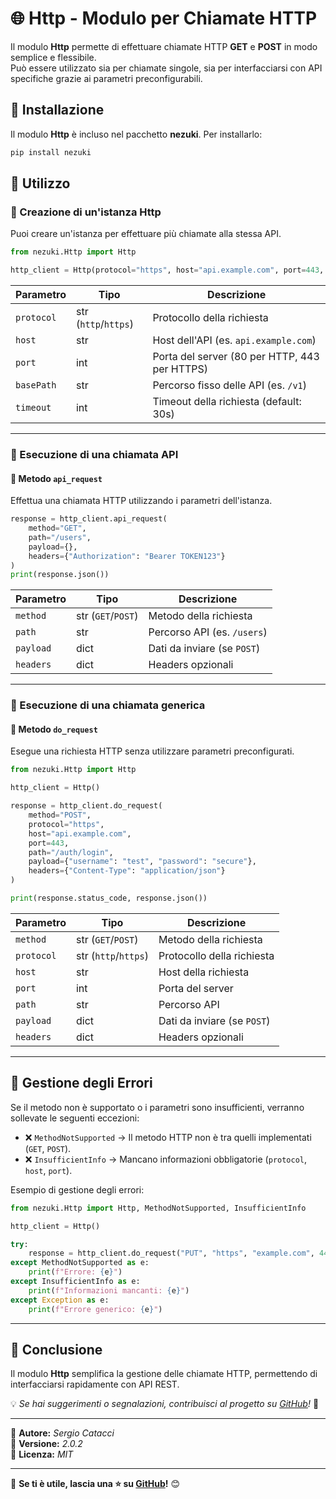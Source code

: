 # 🌐 Http - Modulo per Chiamate HTTP

Il modulo **Http** permette di effettuare chiamate HTTP **GET** e **POST** in modo semplice e flessibile.  
Può essere utilizzato sia per chiamate singole, sia per interfacciarsi con API specifiche grazie ai parametri preconfigurabili.  

## 🚀 Installazione

Il modulo **Http** è incluso nel pacchetto **nezuki**. Per installarlo:

```sh
pip install nezuki
```

## 👀 Utilizzo

### 🔹 Creazione di un'istanza Http

Puoi creare un'istanza per effettuare più chiamate alla stessa API.

```python
from nezuki.Http import Http

http_client = Http(protocol="https", host="api.example.com", port=443, basePath="/v1")
```

| Parametro  | Tipo   | Descrizione |
|------------|--------|-------------|
| `protocol` | str (`http`/`https`) | Protocollo della richiesta |
| `host`     | str    | Host dell'API (es. `api.example.com`) |
| `port`     | int    | Porta del server (80 per HTTP, 443 per HTTPS) |
| `basePath` | str    | Percorso fisso delle API (es. `/v1`) |
| `timeout`  | int    | Timeout della richiesta (default: 30s) |

---

### 🔹 Esecuzione di una chiamata API

#### 🔸 **Metodo `api_request`**  
Effettua una chiamata HTTP utilizzando i parametri dell'istanza.

```python
response = http_client.api_request(
    method="GET",
    path="/users",
    payload={},
    headers={"Authorization": "Bearer TOKEN123"}
)
print(response.json())
```

| Parametro  | Tipo   | Descrizione |
|------------|--------|-------------|
| `method`   | str (`GET`/`POST`) | Metodo della richiesta |
| `path`     | str    | Percorso API (es. `/users`) |
| `payload`  | dict   | Dati da inviare (se `POST`) |
| `headers`  | dict   | Headers opzionali |

---

### 🔹 Esecuzione di una chiamata generica

#### 🔸 **Metodo `do_request`**  
Esegue una richiesta HTTP senza utilizzare parametri preconfigurati.

```python
from nezuki.Http import Http

http_client = Http()

response = http_client.do_request(
    method="POST",
    protocol="https",
    host="api.example.com",
    port=443,
    path="/auth/login",
    payload={"username": "test", "password": "secure"},
    headers={"Content-Type": "application/json"}
)

print(response.status_code, response.json())
```

| Parametro  | Tipo   | Descrizione |
|------------|--------|-------------|
| `method`   | str (`GET`/`POST`) | Metodo della richiesta |
| `protocol` | str (`http`/`https`) | Protocollo della richiesta |
| `host`     | str    | Host della richiesta |
| `port`     | int    | Porta del server |
| `path`     | str    | Percorso API |
| `payload`  | dict   | Dati da inviare (se `POST`) |
| `headers`  | dict   | Headers opzionali |

---

## 🚨 Gestione degli Errori

Se il metodo non è supportato o i parametri sono insufficienti, verranno sollevate le seguenti eccezioni:

- ❌ `MethodNotSupported` → Il metodo HTTP non è tra quelli implementati (`GET`, `POST`).  
- ❌ `InsufficientInfo` → Mancano informazioni obbligatorie (`protocol`, `host`, `port`).  

Esempio di gestione degli errori:

```python
from nezuki.Http import Http, MethodNotSupported, InsufficientInfo

http_client = Http()

try:
    response = http_client.do_request("PUT", "https", "example.com", 443, "/test")
except MethodNotSupported as e:
    print(f"Errore: {e}")
except InsufficientInfo as e:
    print(f"Informazioni mancanti: {e}")
except Exception as e:
    print(f"Errore generico: {e}")
```

---

## 📜 **Conclusione**
Il modulo **Http** semplifica la gestione delle chiamate HTTP, permettendo di interfacciarsi rapidamente con API REST.

💡 *Se hai suggerimenti o segnalazioni, contribuisci al progetto su [GitHub](https://github.com/KingKaitoKid/Nezuki)!* 🚀

---

📌 **Autore:** *Sergio Catacci*  
📌 **Versione:** *2.0.2*  
📌 **Licenza:** *MIT*  

---

📌 **Se ti è utile, lascia una ⭐ su [GitHub](https://github.com/KingKaitoKid/Nezuki)!** 😊